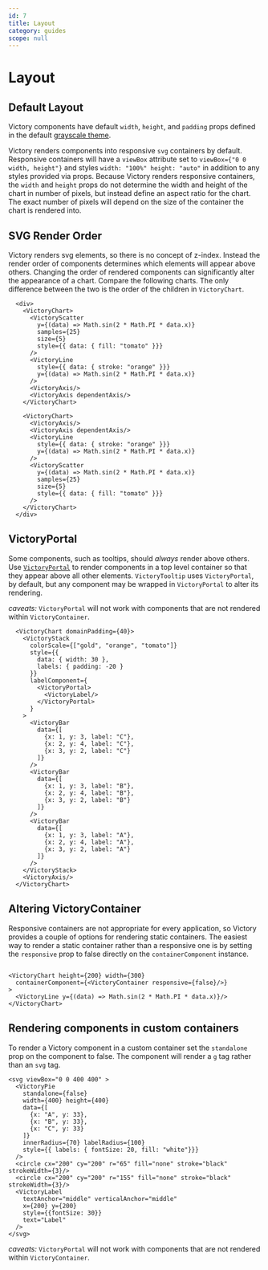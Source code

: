 ```yaml
---
id: 7
title: Layout
category: guides
scope: null
---
```

# Layout

## Default Layout

Victory components have default `width`, `height`, and `padding` props defined in the default [grayscale theme][].

Victory renders components into responsive `svg` containers by default. Responsive containers will have a `viewBox` attribute set to `viewBox={"0 0 width, height"}` and styles `width: "100%" height: "auto"` in addition to any styles provided via props. Because Victory renders responsive containers, the `width` and `height` props do not determine the width and height of the chart in number of pixels, but instead define an aspect ratio for the chart. The exact number of pixels will depend on the size of the container the chart is rendered into.

## SVG Render Order

Victory renders svg elements, so there is no concept of z-index. Instead the render order of components determines which elements will appear above others. Changing the order of rendered components can significantly alter the appearance of a chart. Compare the following charts. The only difference between the two is the order of the children in `VictoryChart`.

```playground
  <div>
    <VictoryChart>
      <VictoryScatter
        y={(data) => Math.sin(2 * Math.PI * data.x)}
        samples={25}
        size={5}
        style={{ data: { fill: "tomato" }}}
      />
      <VictoryLine
        style={{ data: { stroke: "orange" }}}
        y={(data) => Math.sin(2 * Math.PI * data.x)}
      />
      <VictoryAxis/>
      <VictoryAxis dependentAxis/>
    </VictoryChart>

    <VictoryChart>
      <VictoryAxis/>
      <VictoryAxis dependentAxis/>
      <VictoryLine
        style={{ data: { stroke: "orange" }}}
        y={(data) => Math.sin(2 * Math.PI * data.x)}
      />
      <VictoryScatter
        y={(data) => Math.sin(2 * Math.PI * data.x)}
        samples={25}
        size={5}
        style={{ data: { fill: "tomato" }}}
      />
    </VictoryChart>
  </div>
```


## VictoryPortal

Some components, such as tooltips, should _always_ render above others. Use [`VictoryPortal`][] to render components in a top level container so that they appear above all other elements. `VictoryTooltip` uses `VictoryPortal`, by default, but any component may be wrapped in `VictoryPortal` to alter its rendering.

*caveats:* `VictoryPortal` will not work with components that are not rendered within `VictoryContainer`.

```playground
  <VictoryChart domainPadding={40}>
    <VictoryStack
      colorScale={["gold", "orange", "tomato"]}
      style={{
        data: { width: 30 },
        labels: { padding: -20 }
      }}
      labelComponent={
        <VictoryPortal>
          <VictoryLabel/>
        </VictoryPortal>
      }
    >
      <VictoryBar
        data={[
          {x: 1, y: 3, label: "C"},
          {x: 2, y: 4, label: "C"},
          {x: 3, y: 2, label: "C"}
        ]}
      />
      <VictoryBar
        data={[
          {x: 1, y: 3, label: "B"},
          {x: 2, y: 4, label: "B"},
          {x: 3, y: 2, label: "B"}
        ]}
      />
      <VictoryBar
        data={[
          {x: 1, y: 3, label: "A"},
          {x: 2, y: 4, label: "A"},
          {x: 3, y: 2, label: "A"}
        ]}
      />
    </VictoryStack>
    <VictoryAxis/>
  </VictoryChart>
```


## Altering VictoryContainer

Responsive containers are not appropriate for every application, so Victory provides a couple of options for rendering static containers. The easiest way to render a static container rather than a responsive one is by setting the `responsive` prop to false directly on the `containerComponent` instance.

```playground

<VictoryChart height={200} width={300}
  containerComponent={<VictoryContainer responsive={false}/>}
>
  <VictoryLine y={(data) => Math.sin(2 * Math.PI * data.x)}/>
</VictoryChart>

```


## Rendering components in custom containers

To render a Victory component in a custom container set the `standalone` prop on the component to false. The component will render a `g` tag rather than an `svg` tag.

```playground
<svg viewBox="0 0 400 400" >
  <VictoryPie
    standalone={false}
    width={400} height={400}
    data={[
      {x: "A", y: 33},
      {x: "B", y: 33},
      {x: "C", y: 33}
    ]}
    innerRadius={70} labelRadius={100}
    style={{ labels: { fontSize: 20, fill: "white"}}}
  />
  <circle cx="200" cy="200" r="65" fill="none" stroke="black" strokeWidth={3}/>
  <circle cx="200" cy="200" r="155" fill="none" stroke="black" strokeWidth={3}/>
  <VictoryLabel
    textAnchor="middle" verticalAnchor="middle"
    x={200} y={200}
    style={{fontSize: 30}}
    text="Label"
  />
</svg>
```

*caveats:* `VictoryPortal` will not work with components that are not rendered within `VictoryContainer`.

[grayscale theme]: https://github.com/FormidableLabs/victory/blob/main/packages/victory-core/src/victory-theme/grayscale.tsx
[`VictoryPortal`]: /docs/victory-portal
